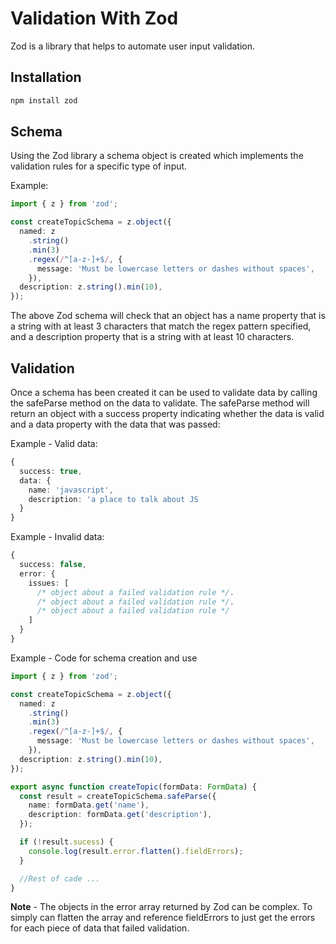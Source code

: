 # Validation With Zod

Zod is a library that helps to automate user input validation.

## Installation

```sh
npm install zod
```

## Schema

Using the Zod library a schema object is created which implements the validation rules for a specific type of input.

Example:

```typescript
import { z } from 'zod';

const createTopicSchema = z.object({
  named: z
    .string()
    .min(3)
    .regex(/^[a-z-]+$/, {
      message: 'Must be lowercase letters or dashes without spaces',
    }),
  description: z.string().min(10),
});
```

The above Zod schema will check that an object has a name property that is a string with at least 3 characters that match the regex pattern specified, and a description property that is a string with at least 10 characters.

## Validation

Once a schema has been created it can be used to validate data by calling the safeParse method on the data to validate.
The safeParse method will return an object with a success property indicating whether the data is valid and a data property with the data that was passed:

Example - Valid data:

```typescript
{
  success: true,
  data: {
    name: 'javascript',
    description: 'a place to talk about JS
  }
}
```

Example - Invalid data:

```typescript
{
  success: false,
  error: {
    issues: [
      /* object about a failed validation rule */.
      /* object about a failed validation rule */.
      /* object about a failed validation rule */
    ]
  }
}
```

Example - Code for schema creation and use

```typescript
import { z } from 'zod';

const createTopicSchema = z.object({
  named: z
    .string()
    .min(3)
    .regex(/^[a-z-]+$/, {
      message: 'Must be lowercase letters or dashes without spaces',
    }),
  description: z.string().min(10),
});

export async function createTopic(formData: FormData) {
  const result = createTopicSchema.safeParse({
    name: formData.get('name'),
    description: formData.get('description'),
  });

  if (!result.sucess) {
    console.log(result.error.flatten().fieldErrors);
  }

  //Rest of cade ...
}
```

**Note** - The objects in the error array returned by Zod can be complex. To simply can flatten the array and reference fieldErrors to just get the errors for each piece of data that failed validation.
